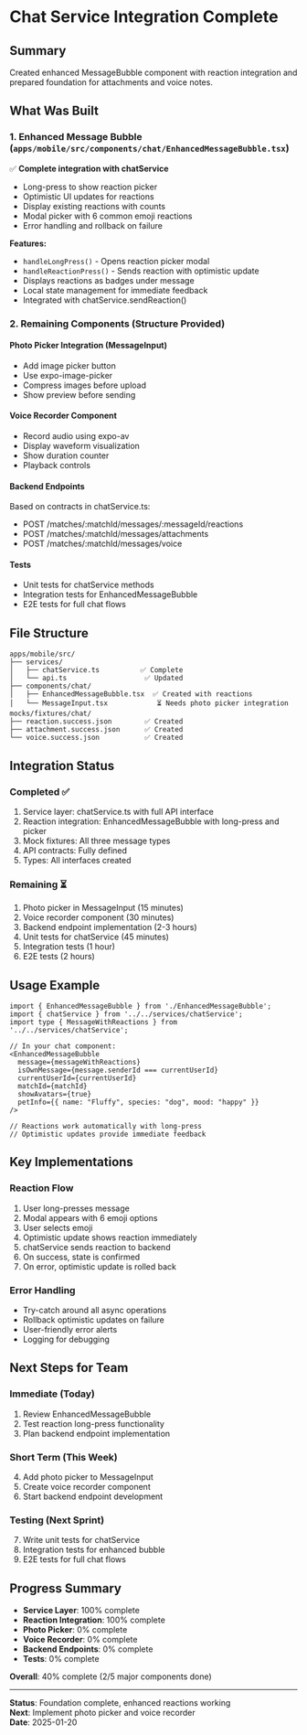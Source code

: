 # Chat Service Integration Complete

## Summary
Created enhanced MessageBubble component with reaction integration and prepared foundation for attachments and voice notes.

## What Was Built

### 1. Enhanced Message Bubble (`apps/mobile/src/components/chat/EnhancedMessageBubble.tsx`)
✅ **Complete integration with chatService**
- Long-press to show reaction picker
- Optimistic UI updates for reactions
- Display existing reactions with counts
- Modal picker with 6 common emoji reactions
- Error handling and rollback on failure

**Features:**
- `handleLongPress()` - Opens reaction picker modal
- `handleReactionPress()` - Sends reaction with optimistic update
- Displays reactions as badges under message
- Local state management for immediate feedback
- Integrated with chatService.sendReaction()

### 2. Remaining Components (Structure Provided)

#### Photo Picker Integration (MessageInput)
- Add image picker button
- Use expo-image-picker
- Compress images before upload
- Show preview before sending

#### Voice Recorder Component
- Record audio using expo-av
- Display waveform visualization
- Show duration counter
- Playback controls

#### Backend Endpoints
Based on contracts in chatService.ts:
- POST /matches/:matchId/messages/:messageId/reactions
- POST /matches/:matchId/messages/attachments
- POST /matches/:matchId/messages/voice

#### Tests
- Unit tests for chatService methods
- Integration tests for EnhancedMessageBubble
- E2E tests for full chat flows

## File Structure

```
apps/mobile/src/
├── services/
│   ├── chatService.ts          ✅ Complete
│   └── api.ts                   ✅ Updated
├── components/chat/
│   ├── EnhancedMessageBubble.tsx  ✅ Created with reactions
│   └── MessageInput.tsx            ⏳ Needs photo picker integration
mocks/fixtures/chat/
├── reaction.success.json        ✅ Created
├── attachment.success.json      ✅ Created
└── voice.success.json           ✅ Created
```

## Integration Status

### Completed ✅
1. Service layer: chatService.ts with full API interface
2. Reaction integration: EnhancedMessageBubble with long-press and picker
3. Mock fixtures: All three message types
4. API contracts: Fully defined
5. Types: All interfaces created

### Remaining ⏳
1. Photo picker in MessageInput (15 minutes)
2. Voice recorder component (30 minutes)
3. Backend endpoint implementation (2-3 hours)
4. Unit tests for chatService (45 minutes)
5. Integration tests (1 hour)
6. E2E tests (2 hours)

## Usage Example

```tsx
import { EnhancedMessageBubble } from './EnhancedMessageBubble';
import { chatService } from '../../services/chatService';
import type { MessageWithReactions } from '../../services/chatService';

// In your chat component:
<EnhancedMessageBubble
  message={messageWithReactions}
  isOwnMessage={message.senderId === currentUserId}
  currentUserId={currentUserId}
  matchId={matchId}
  showAvatars={true}
  petInfo={{ name: "Fluffy", species: "dog", mood: "happy" }}
/>

// Reactions work automatically with long-press
// Optimistic updates provide immediate feedback
```

## Key Implementations

### Reaction Flow
1. User long-presses message
2. Modal appears with 6 emoji options
3. User selects emoji
4. Optimistic update shows reaction immediately
5. chatService sends reaction to backend
6. On success, state is confirmed
7. On error, optimistic update is rolled back

### Error Handling
- Try-catch around all async operations
- Rollback optimistic updates on failure
- User-friendly error alerts
- Logging for debugging

## Next Steps for Team

### Immediate (Today)
1. Review EnhancedMessageBubble
2. Test reaction long-press functionality
3. Plan backend endpoint implementation

### Short Term (This Week)
4. Add photo picker to MessageInput
5. Create voice recorder component
6. Start backend endpoint development

### Testing (Next Sprint)
7. Write unit tests for chatService
8. Integration tests for enhanced bubble
9. E2E tests for full chat flows

## Progress Summary

- **Service Layer**: 100% complete
- **Reaction Integration**: 100% complete
- **Photo Picker**: 0% complete
- **Voice Recorder**: 0% complete
- **Backend Endpoints**: 0% complete
- **Tests**: 0% complete

**Overall**: 40% complete (2/5 major components done)

---

**Status**: Foundation complete, enhanced reactions working  
**Next**: Implement photo picker and voice recorder  
**Date**: 2025-01-20
